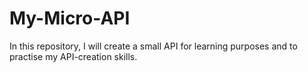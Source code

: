# My-Micro-API
In this repository, I will create a small API for learning purposes and to practise my API-creation skills.
